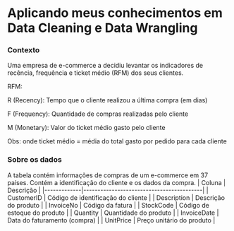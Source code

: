 # Aplicando meus conhecimentos em Data Cleaning e Data Wrangling
### Contexto
Uma empresa de e-commerce a decidiu levantar os indicadores de recência, frequência e ticket médio (RFM) dos seus clientes.

RFM:

R (Recency): Tempo que o cliente realizou a última compra (em dias)

F (Frequency): Quantidade de compras realizadas pelo cliente

M (Monetary): Valor do ticket médio gasto pelo cliente

Obs: onde ticket médio = média do total gasto por pedido para cada cliente

### Sobre os dados
A tabela contém informações de compras de um e-commerce em 37 países. Contém a identificação do cliente e os dados da compra. 
|   Coluna    |                Descrição                 |
|-------------|------------------------------------------|
| CustomerID  | Código de identificação do cliente       |
| Description | Descrição do produto                     |
| InvoiceNo   | Código da fatura                         |
| StockCode   | Código de estoque do produto             |
| Quantity    | Quantidade do produto                    |
| InvoiceDate | Data do faturamento (compra)             |
| UnitPrice   | Preço unitário do produto                |

